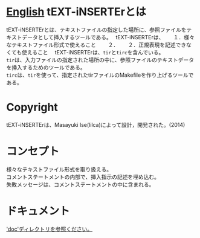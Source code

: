 [English](README.md)
tEXT-iNSERTErとは
===

tEXT-iNSERTErとは、テキストファイルの指定した場所に、参照ファイルをテキストデータとして挿入するツールである。　
tEXT-iNSERTErは、　
　１．様々なテキストファイル形式で使えること　
　２．　
　２．正規表現を記述できなくても使えること　
tEXT-iNSERTErは、`tir`と`tirc`を含んでいる。  
`tir`は、入力ファイルの指定された場所の中に、参照ファイルのテキストデータを挿入するためのツールである。  
`tirc`は、`tir`を使って、指定されたtirファイルのMakefileを作り上げるツールである。  

Copyright
===
tEXT-iNSERTErは、Masayuki Ise(lilca)によって設計，開発された。(2014)

コンセプト
===
様々なテキストファイル形式を取り扱える。  
コメントステートメントの内部で、挿入指示の記述を埋め込む。  
失敗メッセージは、コメントステートメントの中に含まれる。  

ドキュメント
===
['doc'ディレクトリを参照ください。](doc/contents_jp.md)
